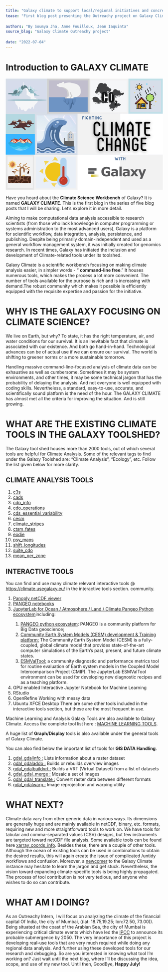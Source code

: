 ```yaml
---
title: "Galaxy climate to support local/regional initiatives and concrete actions to fight climate change" 
tease: "First blog post presenting the Outreachy project on Galaxy Climate"

authors: "By Soumya Jha, Anne Fouilloux, Jean Iaquinta"
source_blog: "Galaxy Climate Outreachy project"

date: "2022-07-04"
---
```


# Introduction to GALAXY CLIMATE 

![Galaxy Climate Project Outreachy Blog1](Galaxy_Climate_Project_Outreachy_Blog1.png)

Have you heard about the **Climate Science Workbench** of Galaxy? It is named **GALAXY CLIMATE**. This is the first blog in the series of five blog posts that I will be sharing. Let’s explore it in more detail.


Aiming to make computational data analysis accessible to research scientists (from those who lack knowledge in computer programming or systems administration to the most advanced users), Galaxy is a platform for scientific workflow, data integration, analysis, persistence, and publishing. Despite being primarily domain-independent and used as a general workflow management system, it was initially created for genomics research. In recent times, Galaxy has initiated the inclusion and development of Climate-related tools under its toolshed.

Galaxy Climate is a scientific workbench focusing on making climate analysis easier, in simpler words - “ **command-line free**.” It houses numerous tools, which makes the process a lot more convenient. The number of tools available for the purpose is rich and is increasing with demand.The robust community which makes it possible is efficiently equipped with the requisite expertise and passion for the initiative.


# WHY IS THE GALAXY FOCUSING ON CLIMATE SCIENCE?

We live on Earth, but why? To state, it has the right temperature, air, and water conditions for our survival. It is an inevitable fact that climate is associated with our existence. And both go hand-in-hand. Technological advances can be of actual use if we can ensure our survival. The world is shifting to greener norms or a more sustainable tomorrow.

Handling massive command-line-focused analysis of climate data can be exhaustive as well as cumbersome. Sometimes it may be system environments, and other times, it may be some technical jargon that has the probability of delaying the analysis. And not everyone is well equipped with coding skills. Nevertheless, a standard, easy-to-use, accurate, and scientifically sound platform is the need of the hour. The GALAXY CLIMATE has almost met all the criteria for improving the situation. And is still growing.



# WHAT ARE THE EXISTING CLIMATE TOOLS IN THE GALAXY TOOLSHED?

The Galaxy tool shed houses more than 2000 tools, out of which several tools are helpful for Climate Analysis.  Some of the relevant tags to find under the Galaxy Toolshed are: “Climate Analysis”, “Ecology”, etc. Follow the list given below for more clarity. 

## CLIMATE ANALYSIS TOOLS
<ol>
<li><a href="https://toolshed.g2.bx.psu.edu/repository/browse_repository?id=66db1d2dd5ec1fab">c3s</a></li>
<li><a href="https://toolshed.g2.bx.psu.edu/repository/browse_repositories_in_category?sort=name&operation=view_or_manage_repository&id=58c4b9b8233320fc">cads</a></li>
<li><a href="https://toolshed.g2.bx.psu.edu/repository/browse_repositories_in_category?sort=name&operation=view_or_manage_repository&id=c8c1cfa654cb096d">cdo_info</a></li>
<li><a href="https://toolshed.g2.bx.psu.edu/repository/browse_repositories_in_category?sort=name&operation=view_or_manage_repository&id=8a2394bf5c1816a5">cdo_operations</a></li>
<li><a href="https://toolshed.g2.bx.psu.edu/repository/browse_repositories_in_category?sort=name&operation=view_or_manage_repository&id=0d422cfb5d8fef89">cds_essential_variability</a></li>  
<li><a href="https://toolshed.g2.bx.psu.edu/repository/browse_repositories_in_category?sort=name&operation=view_or_manage_repository&id=7aa3cab2c60dddc0">cesm</a></li>
<li><a href="https://toolshed.g2.bx.psu.edu/repository/browse_repositories_in_category?sort=name&operation=view_or_manage_repository&id=51707a18875902ba">climate_stripes</a></li>
<li><a href="https://toolshed.g2.bx.psu.edu/repository/browse_repositories_in_category?sort=name&operation=view_or_manage_repository&id=f39a869bd7709275">ctsm_fates</a></li>
<li><a href="https://toolshed.g2.bx.psu.edu/repository/browse_repositories_in_category?sort=name&operation=view_or_manage_repository&id=ddd8dba334f1d765">eodie</a></li>
<li><a href="https://toolshed.g2.bx.psu.edu/repository/browse_repositories_in_category?sort=name&operation=view_or_manage_repository&id=c708d3f50a3e80e9">psy_maps</a></li>
<li><a href="https://toolshed.g2.bx.psu.edu/repository/browse_repositories_in_category?sort=name&operation=view_or_manage_repository&id=6f6f2aca88e226de">shift_longitudes</a></li>
<li><a href="https://toolshed.g2.bx.psu.edu/repository/browse_repositories_in_category?sort=name&operation=view_or_manage_repository&id=11bb18c4362d86a5">suite_cdo</a></li>
<li><a href="https://climate.usegalaxy.eu/root?tool_id=toolshed.g2.bx.psu.edu/repos/climate/mean_per_zone/mean_per_zone">mean_per_zone</a></li>
</ol>

## INTERACTIVE TOOLS

You can find and use many climate relevant interactive tools @ <https://climate.usegalaxy.eu/>  in the interactive tools section.
community.

<ol>
<li><a href="https://live.usegalaxy.eu/?tool_id=interactive_tool_panoply">Panoply netCDF viewer</a></li>
<li><a href="https://live.usegalaxy.eu/?tool_id=interactive_tool_pangeo_notebook">PANGEO notebooks</a></li>
<li><a href="https://live.usegalaxy.eu/?tool_id=interactive_tool_climate_notebook">JupyterLab for Ocean / Atmosphere / Land / Climate Pangeo Python ecosystem</a>including:</li>
    <ol>
    <li><a href="https://pangeo.io/">PANGEO python ecosystem</a>: PANGEO is a community platform for Big Data geoscience;</li>
    <li><a href="http://www.cesm.ucar.edu/">Community Earth System Models (CESM) development & Training platform:</a> The Community Earth System Model (CESM) is a fully-coupled, global climate model that provides state-of-the-art computer simulations of the Earth’s past, present, and future climate states.</li>
    <li><a href="https://www.esmvaltool.org/">ESMValTool:</a> a community diagnostic and performance metrics tool for routine evaluation of Earth system models in the Coupled Model Intercomparison Project (CMIP). The JupyterLab ESMValTool environment can be used for developing new diagnostic recipes and as a teaching platform.
</li>
    </ol>
<li>GPU enabled Interactive Jupyter Notebook for Machine Learning</li>
<li>RStudio</li>
<li>OpenRefine Working with messy data</li>
<li>Ubuntu XFCE Desktop There are some other tools included in the interactive tools section, but these are the most frequent in use.</li>
</ol>

Machine Learning and Analysis Galaxy Tools are also available to Galaxy Climate. Access the complete tool list here : [MACHINE LEARNING TOOLS](https://toolshed.g2.bx.psu.edu/).


A huge list of **Graph/Display** tools is also available under the general tools of Galaxy Climate.

You can also find below the important list of tools for **GIS DATA Handling**.
<ol>
<li><a href="https://climate.usegalaxy.eu/root?tool_id=toolshed.g2.bx.psu.edu/repos/ecology/gdal_gdalinfo/gdal_gdalinfo">gdal_gdalinfo  :</a>  Lists information about a raster dataset</li>
<li><a href="https://climate.usegalaxy.eu/root?tool_id=toolshed.g2.bx.psu.edu/repos/ecology/gdal_gdaladdo/gdal_gdaladdo">gdal_gdaladdo  :</a>   Builds or rebuilds overview images</li>
<li><a href="https://climate.usegalaxy.eu/root?tool_id=toolshed.g2.bx.psu.edu/repos/ecology/gdal_gdalbuildvrt/gdal_gdalbuildvrt">gdal_gdalbuildvrt  :</a>  Builds a VRT (Virtual Dataset) from a list of datasets</li>
<li><a href="https://climate.usegalaxy.eu/root?tool_id=toolshed.g2.bx.psu.edu/repos/ecology/gdal_gdal_merge/gdal_gdal_merge">gdal_gdal_merge  :</a>  Mosaic a set of images</li>
<li><a href="https://climate.usegalaxy.eu/root?tool_id=toolshed.g2.bx.psu.edu/repos/ecology/gdal_gdal_translate/gdal_gdal_translate">gdal_gdal_translate  :</a>  Convert raster data between different formats</li>
<li><a href="https://climate.usegalaxy.eu/root?tool_id=toolshed.g2.bx.psu.edu/repos/ecology/gdal_gdalwarp/gdal_gdalwarp">gdal_gdalwarp  :</a>  Image reprojection and warping utility</li>
</ol>


# WHAT NEXT?


Climate data vary from other generic data in various ways. Its dimensions are generally huge and are mainly available in netCDF, binary, etc. formats, requiring new and more straightforward tools to work on. We have tools for tabular and comma-separated values (CSV) designs, but few instruments are targeted toward netCDF file analysis. Some available tools can be found here [xarray_coords_info](https://toolshed.g2.bx.psu.edu/repository/browse_repository?id=0535bc9a272a7dba). Besides these, there are a couple of other tools.
Although the ocean of existing tools can be used in combinations to obtain the desired results, this will again create the issue of complicated /untidy workflows and confusion. Moreover, a [newcomer](https://galaxyproject.org/get-started/) to the Galaxy Climate instance may hesitate to learn the jargon and get stuck. Nevertheless, the vision toward expanding climate-specific tools is being highly propagated. The process of tool contribution is not very tedious, and anyone who wishes to do so can contribute.


# WHAT AM I DOING?


As an Outreachy Intern, I will focus on analyzing the climate of the financial capital Of India, the city of Mumbai, ((lat: 18.75,19.25; lon:72.50, 73.00)). Being situated at the coast of the Arabian Sea, the city of Mumbai is experiencing critical climate events which have led the [IPCC](https://www.ipcc.ch/srocc/chapter/chapter-4-sea-level-rise-and-implications-for-low-lying-islands-coasts-and-communities/) to announce its probable submergence by 2050. The very importance of this project is developing real-use tools that are very much required while doing any regional data analysis. And further using these developed tools for our research and debugging. So are you interested in knowing what tool  I’m working on? Just wait until the next blog, where I’ll be discussing the idea, scope, and use of my new tool. Until then, GoodBye, **Happy July!**   


